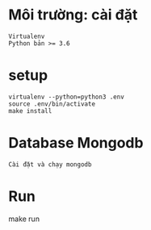# Môi trường: cài đặt
```
Virtualenv
Python bản >= 3.6
```
# setup
```
virtualenv --python=python3 .env 
source .env/bin/activate
make install
```

# Database Mongodb
```
Cài đặt và chạy mongodb
```

# Run
make run
